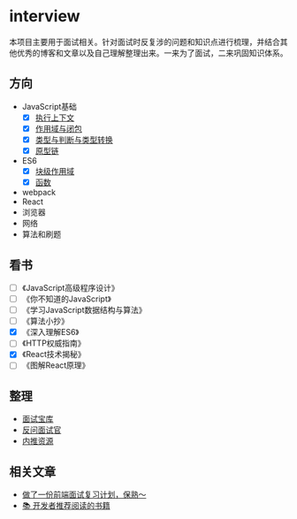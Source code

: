 # interview

本项目主要用于面试相关。针对面试时反复涉的问题和知识点进行梳理，并结合其他优秀的博客和文章以及自己理解整理出来。一来为了面试，二来巩固知识体系。

## 方向

- JavaScript基础
  - [x] [执行上下文](JavaScript/执行上下文.md)
  - [x] [作用域与闭包](JavaScript/作用域与闭包.md)
  - [x] [类型与判断与类型转换](JavaScript/类型与判断.md)
  - [x] [原型链](JavaScript/原型.md)
- ES6
  - [x] [块级作用域](ES6/块级作用域.md)
  - [x] [函数](ES6/函数.md)
- webpack
- React
- 浏览器
- 网络
- 算法和刷题

## 看书

- [ ] 《JavaScript高级程序设计》
- [ ] 《你不知道的JavaScript》
- [ ] 《学习JavaScript数据结构与算法》
- [ ] 《算法小抄》
- [x] 《深入理解ES6》
- [ ] 《HTTP权威指南》
- [x] 《React技术揭秘》
- [ ] 《图解React原理》

## 整理

- [面试宝库](一些不太全的知识点.md)
- [反问面试官](反问面试官.md)
- [内推资源](内推资源.md)

## 相关文章

- [做了一份前端面试复习计划，保熟～](https://juejin.cn/post/7061588533214969892)
- [📚 开发者推荐阅读的书籍](https://github.com/guanpengchn/awesome-books)
